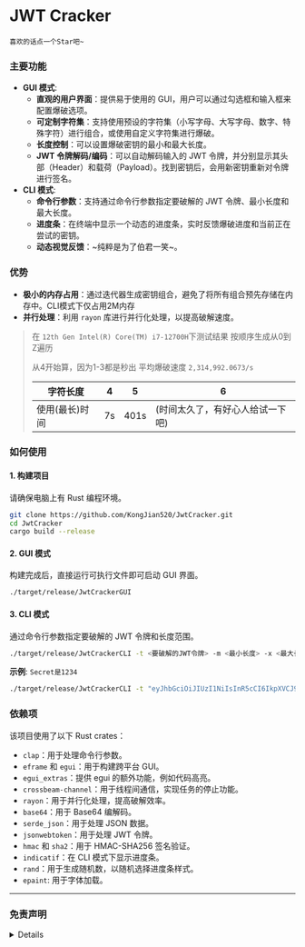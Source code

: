 # JWT Cracker

`喜欢的话点一个Star吧~`

### 主要功能

* **GUI 模式**:
    * **直观的用户界面**：提供易于使用的 GUI，用户可以通过勾选框和输入框来配置爆破选项。
    * **可定制字符集**：支持使用预设的字符集（小写字母、大写字母、数字、特殊字符）进行组合，或使用自定义字符集进行爆破。
    * **长度控制**：可以设置爆破密钥的最小和最大长度。
    * **JWT 令牌解码/编码**：可以自动解码输入的 JWT 令牌，并分别显示其头部（Header）和载荷（Payload）。找到密钥后，会用新密钥重新对令牌进行签名。
* **CLI 模式**:
    * **命令行参数**：支持通过命令行参数指定要破解的 JWT 令牌、最小长度和最大长度。
    * **进度条**：在终端中显示一个动态的进度条，实时反馈爆破进度和当前正在尝试的密钥。
  * **动态视觉反馈**：~纯粹是为了伯君一笑~。

### 优势

* **极小的内存占用**：通过迭代器生成密钥组合，避免了将所有组合预先存储在内存中。CLI模式下仅占用2M内存
* **并行处理**：利用 `rayon` 库进行并行化处理，以提高破解速度。

> 在 `12th Gen Intel(R) Core(TM) i7-12700H`下测试结果 按顺序生成从0到Z遍历
>
> 从4开始算，因为1-3都是秒出 平均爆破速度 `2,314,992.0673/s`
>
> | 字符长度       | 4   | 5    | 6                 |
> |------------|-----|------|-|
> | 使用(最长)时间   | 7s  | 401s | (时间太久了，有好心人给试一下吧) |

### 如何使用

#### 1. 构建项目

请确保电脑上有 Rust 编程环境。

```sh
git clone https://github.com/KongJian520/JwtCracker.git
cd JwtCracker
cargo build --release
```

#### 2\. GUI 模式

构建完成后，直接运行可执行文件即可启动 GUI 界面。

```sh
./target/release/JwtCrackerGUI
```

#### 3\. CLI 模式

通过命令行参数指定要破解的 JWT 令牌和长度范围。

```sh
./target/release/JwtCrackerCLI -t <要破解的JWT令牌> -m <最小长度> -x <最大长度>
```

**示例**:
`Secret是1234`

```sh
./target/release/JwtCrackerCLI -t "eyJhbGciOiJIUzI1NiIsInR5cCI6IkpXVCJ9.eyJzdWIiOiIxMjM0NTY3ODkwIiwibmFtZSI6IkpvaG4gRG9lIiwiYWRtaW4iOnRydWUsImlhdCI6MTUxNjIzOTAyMn0.iQunLC9JL7hQ0nOGeeUGjpoxi2aE5F4V-Libb7Vqulw" -m 1 -x 10
```

### 依赖项

该项目使用了以下 Rust crates：

* `clap`：用于处理命令行参数。
* `eframe` 和 `egui`：用于构建跨平台 GUI。
* `egui_extras`：提供 egui 的额外功能，例如代码高亮。
* `crossbeam-channel`：用于线程间通信，实现任务的停止功能。
* `rayon`：用于并行化处理，提高破解效率。
* `base64`：用于 Base64 编解码。
* `serde_json`：用于处理 JSON 数据。
* `jsonwebtoken`：用于处理 JWT 令牌。
* `hmac` 和 `sha2`：用于 HMAC-SHA256 签名验证。
* `indicatif`：在 CLI 模式下显示进度条。
* `rand`：用于生成随机数，以随机选择进度条样式。
* `epaint`: 用于字体加载。

-----

### 免责声明

<details>
此软件的开发和发布仅用于教育和研究目的。其旨在帮助安全专业人员和开发人员理解 JWT（JSON Web
Tokens）的工作原理和潜在的安全漏洞，以便更好地保护他们的应用程序。

**用户责任**

您理解并同意，使用本软件的风险由您自行承担。您有责任确保您的所有行为都符合适用的法律法规。本软件不得用于任何非法或未经授权的活动，包括但不限于未经授权地访问、修改或破坏任何系统、数据或网络。

**无担保**
本软件按“原样”提供，不附带任何形式的明示或暗示保证，包括但不限于适销性、特定用途适用性或非侵权性的保证。开发者不保证本软件的功能将满足您的要求，或者其运行将不间断、无错误或无病毒。

**责任限制**

在任何情况下，开发者均不对因使用或无法使用本软件而引起的任何直接、间接、附带、特殊、惩罚性或后果性损害（包括但不限于利润损失、数据丢失或业务中断）承担责任，即使开发者已被告知此类损害的可能性。

通过使用本软件，您即表示已阅读并理解本免责声明的所有条款，并同意遵守。如果您不同意这些条款，请勿使用本软件。

</details>

